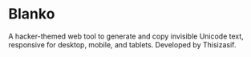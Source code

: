 # Blanko
A hacker-themed web tool to generate and copy invisible Unicode text, responsive for desktop, mobile, and tablets. Developed by Thisizasif.
